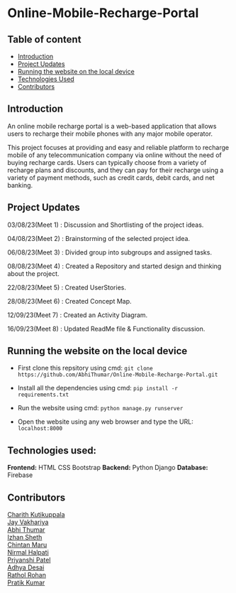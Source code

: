 # Online-Mobile-Recharge-Portal

## Table of content

* [Introduction](https://github.com/AbhiThumar/Online-Mobile-Recharge-Portal#introduction)
* [Project Updates](https://github.com/AbhiThumar/Online-Mobile-Recharge-Portal#project-updates)
* [Running the website on the local device](https://gitub.com/AbhiThumar/Online-Mobile-Recharge-Portal#Running-the-website-on-the-local-device)
* [Technologies Used](https://gitub.com/AbhiThumar/Online-Mobile-Recharge-Portal#Technologies-used)
* [Contributors](https://github.com/AbhiThumar/Online-Mobile-Recharge-Portal#contributors)
  
## Introduction

An online mobile recharge portal is a web-based application that allows users to recharge their mobile phones with any major mobile operator.

This project focuses at providing and easy and reliable platform to recharge mobile of any telecommunication company via online without the need of buying recharge cards. Users can typically choose from a variety of recharge plans and discounts, and they can pay for their recharge using a variety of payment methods, such as credit cards, debit cards, and net banking.

## Project Updates

03/08/23(Meet 1) : Discussion and Shortlisting of the project ideas. 

04/08/23(Meet 2) : Brainstorming of the selected project idea.  

06/08/23(Meet 3) : Divided group into subgroups and assigned tasks.  

08/08/23(Meet 4) : Created a Repository and started design and thinking about the project.  

22/08/23(Meet 5) : Created UserStories.  

28/08/23(Meet 6) : Created Concept Map.  

12/09/23(Meet 7) : Created an Activity Diagram.  

16/09/23(Meet 8) : Updated ReadMe file & Functionality discussion.  

## Running the website on the local device

* First clone this repsitory using cmd: ``` git clone https://github.com/AbhiThumar/Online-Mobile-Recharge-Portal.git ```

* Install all the dependencies using cmd: ``` pip install -r requirements.txt ``` 

* Run the website using cmd: ```python manage.py runserver ```

* Open the website using any web browser and type the URL: ``` localhost:8000 ```

## Technologies used:

**Frontend:** HTML CSS Bootstrap
**Backend:** Python Django
**Database:** Firebase

## Contributors

[Charith Kutikuppala](https://github.com/itsmeck24)   
[Jay Vakhariya](https://github.com/Vakhariya)  
[Abhi Thumar](https://github.com/AbhiThumar)    
[Izhan Sheth](https://github.com/Izhan-Sheth)          
[Chintan Maru](https://github.com/chin22maru)   
[Nirmal Halpati](https://github.com/38nirmal)    
[Priyanshi Patel](https://github.com/Priyanshi-1301)    
[Adhya Desai](https://github.com/adhyadesai)    
[Rathol Rohan](https://github.com/202101098)    
[Pratik Kumar](https://github.com/Pratik1114)    


